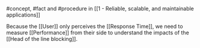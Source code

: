 #concept, #fact and #procedure in [[1 - Reliable, scalable, and maintainable applications]]

Because the [[User]] only perceives the [[Response Time]], we need to measure [[Performance]] from their side to understand the impacts of the [[Head of the line blocking]].
